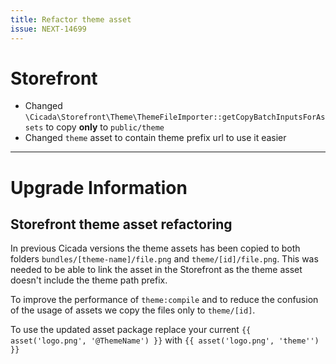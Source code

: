 ```yaml
---
title: Refactor theme asset
issue: NEXT-14699
---
```


# Storefront
* Changed `\Cicada\Storefront\Theme\ThemeFileImporter::getCopyBatchInputsForAssets` to copy **only** to `public/theme`
* Changed `theme` asset to contain theme prefix url to use it easier

___
# Upgrade Information

## Storefront theme asset refactoring

In previous Cicada versions the theme assets has been copied to both folders `bundles/[theme-name]/file.png` and `theme/[id]/file.png`.
This was needed to be able to link the asset in the Storefront as the theme asset doesn't include the theme path prefix.

To improve the performance of `theme:compile` and to reduce the confusion of the usage of assets we copy the files only to `theme/[id]`.

To use the updated asset package replace your current `{{ asset('logo.png', '@ThemeName') }}` with `{{ asset('logo.png', 'theme'') }}`
